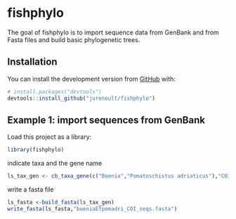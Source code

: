 
<!-- README.md is generated from README.Rmd. Please edit that file -->

# fishphylo

<!-- badges: start -->

<!-- badges: end -->

The goal of fishphylo is to import sequence data from GenBank and from
Fasta files and build basic phylogenetic trees.

## Installation

You can install the development version from
[GitHub](https://github.com/) with:

``` r
# install.packages("devtools")
devtools::install_github("jurenoult/fishphylo")
```

## Example 1: import sequences from GenBank

Load this project as a library:

``` r
library(fishphylo)
```

indicate taxa and the gene name

``` r
ls_tax_gen <- cb_taxa_gene(c("Buenia","Pomatoschistus adriaticus"),"COI")
```

write a fasta file

``` r
ls_fasta <-build_fasta(ls_tax_gen)
write_fasta(ls_fasta,"bueniaETpomadri_COI_seqs.fasta")
```
